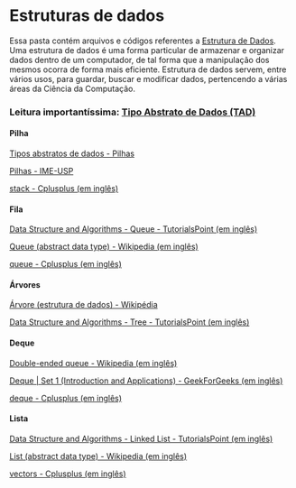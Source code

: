 # Estruturas de dados

Essa pasta contém arquivos e códigos referentes a [Estrutura de Dados](https://pt.wikipedia.org/wiki/Estrutura_de_dados). Uma estrutura de dados é uma forma particular de armazenar e organizar dados dentro de um computador, de tal forma que a manipulação dos mesmos ocorra de forma mais eficiente. Estrutura de dados servem, entre vários usos, para guardar, buscar e modificar dados, pertencendo a várias áreas da Ciência da Computação.


### Leitura importantíssima: [Tipo Abstrato de Dados (TAD)](https://pt.wikipedia.org/wiki/Tipo_abstrato_de_dado)

#### Pilha
[Tipos abstratos de dados - Pilhas](https://panda.ime.usp.br/algoritmos/static/algoritmos/08-pilhas.html)

[Pilhas - IME-USP](https://www.ime.usp.br/~pf/algoritmos/aulas/pilha.html)

[stack - Cplusplus (em inglês)](http://www.cplusplus.com/reference/stack/stack/)

#### Fila
[Data Structure and Algorithms - Queue - TutorialsPoint (em inglês)](https://www.tutorialspoint.com/data_structures_algorithms/dsa_queue.htm)

[Queue (abstract data type) - Wikipedia (em inglês)](https://en.wikipedia.org/wiki/Queue_(abstract_data_type))

[queue - Cplusplus (em inglês)](http://www.cplusplus.com/reference/queue/queue/)

#### Árvores
[Árvore (estrutura de dados) - Wikipédia
](https://pt.wikipedia.org/wiki/%C3%81rvore_(estrutura_de_dados))

[Data Structure and Algorithms - Tree - TutorialsPoint (em inglês)](https://www.tutorialspoint.com/data_structures_algorithms/tree_data_structure.htm)

#### Deque
[Double-ended queue - Wikipedia (em inglês)](https://en.wikipedia.org/wiki/Double-ended_queue)

[Deque | Set 1 (Introduction and Applications) - GeekForGeeks (em inglês)](http://www.geeksforgeeks.org/deque-set-1-introduction-applications/)

[deque - Cplusplus (em inglês)](http://www.cplusplus.com/reference/deque/deque/)

#### Lista

[Data Structure and Algorithms - Linked List - TutorialsPoint (em inglês)](https://www.tutorialspoint.com/data_structures_algorithms/linked_list_algorithms.htm)

[List (abstract data type) - Wikipedia (em inglês)](https://en.wikipedia.org/wiki/List_(abstract_data_type))

[vectors - Cplusplus (em inglês)](http://www.cplusplus.com/reference/vector/vector/)
